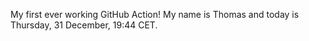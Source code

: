 My first ever working GitHub Action!
My name is Thomas and today is Thursday, 31 December, 19:44 CET. 

